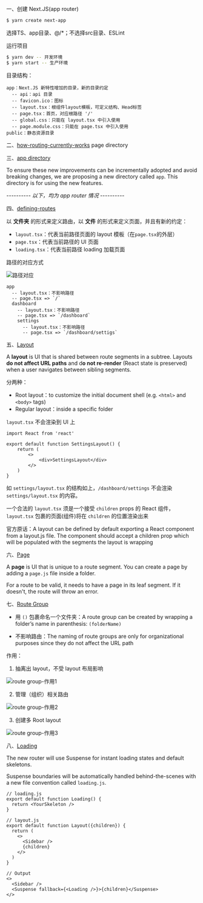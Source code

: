 一、创建 Next.JS(app router)

```sh
$ yarn create next-app
```

选择TS、app目录、@/*；不选择src目录、ESLint

运行项目

```sh
$ yarn dev -- 开发环境
$ yarn start -- 生产环境
```

目录结构：

```
app：Next.JS 新特性增加的目录，新的目录约定
  -- api：api 目录
  -- favicon.ico：图标
  -- layout.tsx：根组件layout模板，可定义结构、Head标签
  -- page.tsx：首页，对应根路径 '/'
  -- global.css：只能在 layout.tsx 中引入使用
  -- page.module.css：只能在 page.tsx 中引入使用
public：静态资源目录
```

二、[how-routing-currently-works](https://nextjs.org/blog/layouts-rfc#how-routing-currently-works)  page directory

三、[app directory](https://nextjs.org/blog/layouts-rfc#introducing-the-app-directory)

To ensure these new improvements can be incrementally adopted and avoid breaking changes, we are proposing a new directory called `app`. This directory is for using the new features.

----------  *以下，均为 app router 情况*  ----------

四、[defining-routes](https://nextjs.org/blog/layouts-rfc#defining-routes)

以 **文件夹** 的形式来定义路由，以 **文件** 的形式来定义页面，并且有新的约定：

- `layout.tsx`：代表当前路径页面的 layout 模板（在`page.tsx`的外层）
- `page.tsx`：代表当前路径的 UI 页面
- `loading.tsx`：代表当前路径 loading 加载页面



路径的对应方式

![路径对应](https://nextjs.org/_next/image?url=%2Fstatic%2Fblog%2Flayouts-rfc%2Froute-segments.png&w=3840&q=75)

```
app
  -- layout.tsx：不影响路径
  -- page.tsx => `/`
  dashboard
    -- layout.tsx：不影响路径
    -- page.tsx => `/dashboard`
    settings
      -- layout.tsx：不影响路径
      -- page.tsx => `/dashboard/settigs`
```

五、[Layout](https://nextjs.org/blog/layouts-rfc#layouts)

A **layout** is UI that is shared between route segments in a subtree. Layouts **do not affect URL paths** and d**o not re-render** (React state is preserved) when a user navigates between sibling segments.

分两种：

- Root layout：to customize the initial document shell (e.g. `<html>` and `<body>` tags)
- Regular layout：inside a specific folder



`layout.tsx` 不会渲染到 UI 上

```tsx
import React from 'react'

export default function SettingsLayout() {
    return (
        <>
            <div>SettingsLayout</div>
        </>
    )
}
```

如 `settings/layout.tsx` 的结构如上，`/dashboard/settings` 不会渲染  `settings/layout.tsx` 的内容。

一个合法的 `layout.tsx` 须是一个接受 `children` props 的 React 组件，`layout.tsx` 包裹的页面(组件)将在 `children` 的位置渲染出来

官方原话：A layout can be defined by default exporting a React component from a layout.js file. The component should accept a children prop which will be populated with the segments the layout is wrapping

六、[Page](https://nextjs.org/blog/layouts-rfc#pages)

A **page** is UI that is unique to a route segment. You can create a page by adding a `page.js` file inside a folder.

For a route to be valid, it needs to have a page in its leaf segment. If it doesn't, the route will throw an error.

七、[Route Group](https://nextjs.org/blog/layouts-rfc#route-groups)

- 用 `()` 包裹命名一个文件夹：A route group can be created by wrapping a folder’s name in parenthesis: `(folderName)`

- 不影响路由：The naming of route groups are only for organizational purposes since they do not affect the URL path

作用：

1. 抽离出 layout，不受 layout 布局影响

![route group-作用1](https://nextjs.org/_next/image?url=%2Fstatic%2Fblog%2Flayouts-rfc%2Froute-group-opt-out-before.png&w=3840&q=75)

2. 管理（组织）相关路由

![route group-作用2](https://nextjs.org/_next/image?url=%2Fstatic%2Fblog%2Flayouts-rfc%2Froute-group-organisation.png&w=3840&q=75)

3. 创建多 Root layout

![route group-作用3](https://nextjs.org/_next/image?url=%2Fstatic%2Fblog%2Flayouts-rfc%2Froute-group-multiple-root.png&w=3840&q=75)

八、[Loading](https://nextjs.org/blog/layouts-rfc#instant-loading-states)

The new router will use Suspense for instant loading states and default skeletons.

Suspense boundaries will be automatically handled behind-the-scenes with a new file convention called `loading.js`.

```tsx
// loading.js
export default function Loading() {
  return <YourSkeleton />
}

// layout.js
export default function Layout({children}) {
  return (
    <>
      <Sidebar />
      {children}
    </>
  )
}

// Output
<>
  <Sidebar />
  <Suspense fallback={<Loading />}>{children}</Suspense>
</>
```

